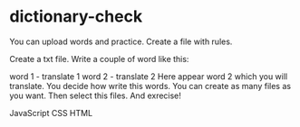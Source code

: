 # dictionary-check
You can upload words and practice. Create a file with rules.

Create a txt file. Write a couple of word like this:

word 1 - translate 1
word 2 - translate 2
Here appear word 2 which you will translate.
You decide how write this words.
You can create as many files as you want. Then select this files.
And exrecise!

JavaScript
CSS
HTML
